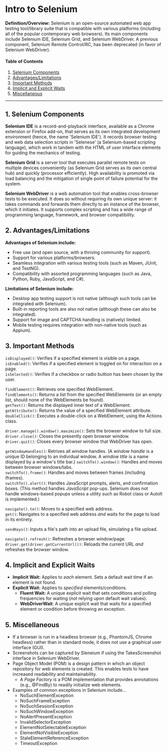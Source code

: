 # Intro to Selenium
  
**Definition/Overview:** Selenium is an open-source automated web app testing tool/library suite that is compatible with various platforms (including all of the popular contemporary web browsers). Its main components include Selenium IDE, Selenium Grid, and Selenium WebDriver. A previous component, Selenium Remote Control/RC, has been deprecated (in favor of Selenium WebDriver).

#### Table of Contents

1. [Selenium Components](#components)
2. [Advantages/Limitations](#advslims)
3. [Important Methods](#methods)
4. [Implicit and Explicit Waits](#waits)
5. [Miscellaneous](#misc)
  
<hr />
  
## 1. <a name="components">Selenium Components</a>

**Selenium IDE** is a record-and-playback interface, available as a Chrome extension or Firefox add-on, that serves as its own integrated development environment (hence, the name 'Selenium IDE'). It records browser testing and web data selection scripts in 'Selenese' (a Selenium-based scripting language), which work in tandem with the HTML of user interface elements for guiding the mechanics of testing.

**Selenium Grid** is a server tool that executes parallel remote tests on multiple devices conveniently (as Selenium Grid serves as its own central hub) and quickly (processor efficiently). High availability is promoted via load balancing and the mitigation of single point of failure potential for the system.

**Selenium WebDriver** is a web automation tool that enables cross-browser tests to be executed. It does so without requiring its own unique server: it takes commands and forwards them directly to an instance of the browser, which it initiates. It supports complex scripting and has a wide range of programming language, framework, and browser compatibility.

## 2. <a name="advslims">Advantages/Limitations</a>
  
**Advantages of Selenium include:**
  
* Free use (and open source, with a thriving community for support).
* Support for various platforms/browsers.
* Seamless integration with various testing tools (such as Maven, JUnit, and TestNG).
* Compatibility with assorted programming languages (such as Java, Python, Ruby, JavaScript, and C#).
  
**Limitations of Selenium include:**
  
* Desktop app testing support is not native (although such tools can be integrated with Selenium).
* Built-in reporting tools are also not native (although these can also be integrated).
* Support for image and CAPTCHA handling is (natively) limited.
* Mobile testing requires integration with non-native tools (such as Appium).

## 3. <a name="methods">Important Methods</a>
  
`isDisplayed()`: Verifies if a specified element is visible on a page.  
`isEnabled()`: Verifies if a specified element is toggled on for interaction on a page.  
`isSelected()`: Verifies if a checkbox or radio buttion has been chosen by the user.  
  
`findElement()`: Retrieves one specified WebElement.  
`findElements()`: Returns a list from the specified WebElements (or an empty list, should none of the WebElements be found).  
`getText()`: Returns the displayed inner text of a WebElement.  
`getAttribute()`: Returns the value of a specified WebElement attribute.  
`doubleClick()`: Executes a double-click on a WebElement, using the Actions class.  
  
`driver.manage().window().maximize()`: Sets the browser window to full size.  
`driver.close()`: Closes the presently open browser window.  
`driver.quit()`: Closes every browser window that WebDriver has open.  
  
`getWindowHandles()`: Retrives all window handles. (A *window handle* is a unique ID belonging to an individual window. A *window title* is a name displayed by a window's title bar.)
`switchTo().window()`: Handles and moves between browser windows/tabs.  
`switchTo().frame()`: Handles and moves between frames (including iframes).  
`switchTo().alert()`: Handles JavaScript prompts, alerts, and confirmation boxes. (This method handles *JavaScript* pop-ups. Selenium does not handle windows-based popups unless a utility such as Robot class or AutoIt is implemented.)
  
`navigate().to()`: Moves to a specified web address.  
`get()`: Navigates to a specified web address *and* waits for the page to load in its entirety.  
  
`sendKeys()`: Inputs a file's path into an upload file, simulating a file upload.  
  
`navigate().refresh()`: Refreshes a browser window/page.  
`driver.get(driver.getCurrentUrl())`: Reloads the current URL *and* refreshes the browser window.  
  
## 4. <a name="waits">Implicit and Explicit Waits</a>
  
* **Implicit Wait:** Applies to *each* element. Sets a default wait time if an element is not found.
* **Explicit Wait:** Applies to *specified* elements/conditions.
  + **Fluent Wait:** A unique explicit wait that sets conditions and polling frequencies for waiting (not relying upon default wait values).
  + **WebDriverWait**: A unique explicit wait that waits for a specified element or condition before throwing an exception.
  
## 5. <a name="misc">Miscellaneous</a>
  
* If a browser is run in a headless browser (e.g., PhantomJS, Chrome headless) rather than in standard mode, it does not use a graphical user interface (GUI).
* Screenshots can be captured by Sleneium if using the TakesScreenshot interface in Selenium WebDriver.
* Page Object Model (POM) is a design pattern in which an object repository for web elements is created. This enables tests to have increased readability and maintainability.
  + A *Page Factory* is a POM implementation that provides annotations (e.g., @FindBy) to readily initialize web elements.
* Examples of common exceptions in Selenium include...
  + NoSuchElementException
  + NoSuchFrameException
  + NoSuchSessionException
  + NoSuchWindowException
  + NoAlertPresentException
  + InvalidSelectorException
  + ElementNotSelectableException
  + ElementNotVisibleException
  + StaleElementReferenceException
  + TimeoutException
